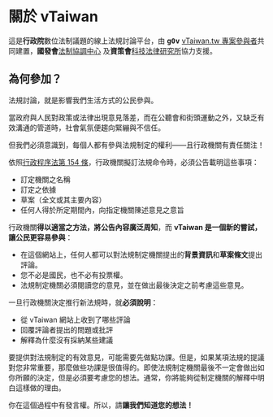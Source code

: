# 關於 vTaiwan

這是<b>行政院</b>數位法制議題的線上法規討論平台，由 <b><tt>g0v</tt></b> [vTaiwan.tw 專案參與者](https://g0v.hackpad.com/vTaiwan.tw--oWRxOF4ilfx)共同建置，<b>國發會</b>[法制協調中心](http://www.ndc.gov.tw/cp.aspx?n=7ED9DDBE126EEE48) 及<b>資策會</b>[科技法律研究所](https://stli.iii.org.tw/)協力支援。

## 為何參加？

法規討論，就是影響我們生活方式的公民參與。

當政府與人民對政策或法律出現意見落差，而在公聽會和街頭運動之外，又缺乏有效溝通的管道時，社會氣氛便趨向緊繃與不信任。

但我們必須意識到，每個人都有參與法規制定的權利——且行政機關有責任關注！

依照[行政程序法第 154 條](http://law.moj.gov.tw/LawClass/LawSingle.aspx?Pcode=A0030055&FLNO=154)，行政機關擬訂法規命令時，必須公告載明這些事項：

* 訂定機關之名稱
* 訂定之依據
* 草案（全文或其主要內容）
* 任何人得於所定期間內，向指定機關陳述意見之意旨

行政機關**得以適當之方法，將公告內容廣泛周知**，而 **vTaiwan 是一個新的嘗試，讓公民更容易參與**：

* 在這個網站上，任何人都可以對法規制定機關提出的**背景資訊**和**草案條文**提出評論。
* 您不必是國民，也不必有投票權。
* 法規制定機關必須閱讀您的意見，並在做出最後決定之前考慮這些意見。

一旦行政機關決定推行新法規時，就**必須說明**：

* 從 vTaiwan 網站上收到了哪些評論
* 回覆評論者提出的問題或批評
* 解釋為什麼沒有採納某些建議

要提供對法規制定的有效意見，可能需要先做點功課。但是，如果某項法規的提議對您非常重要，那麼做些功課是很值得的。即使法規制定機關最後不一定會做出如你所願的決定，但是必須要考慮您的想法。通常，你將能夠從制定機關的解釋中明白這樣做的理由。

你在這個過程中有發言權。所以，請**讓我們知道您的想法！**
